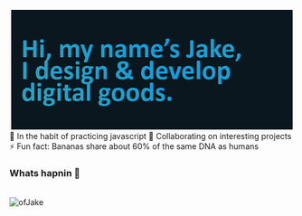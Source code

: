 [<img align="left" alt="JakeRMiller site header" src="https://raw.githubusercontent.com/ofjake/ofjake/refs/heads/main/header.png" />](https://JakeRMiller.com/) 
<p></p>
🌱 In the habit of practicing javascript
👯 Collaborating on interesting projects 
⚡ Fun fact: Bananas share about 60% of the same DNA as humans

### Whats hapnin 🤟
<br>[<img align="left" alt="ofJake" src="https://img.shields.io/badge/ofJake.com-website-brightgreen" />](https://JakeRMiller.com/) 
